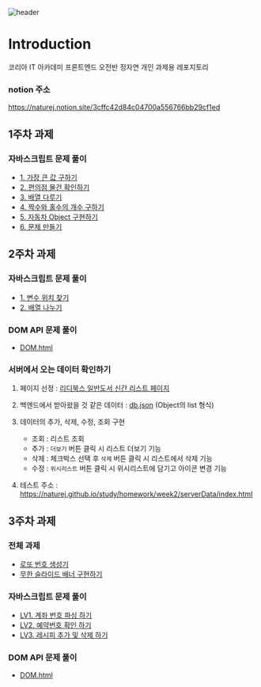 ![header](https://capsule-render.vercel.app/api?type=waving&color=gradient&height=300&section=header&text=hello,%20nature!👩🏻‍💻&fontSize=75)

# Introduction

코리아 IT 아카데미 프론트엔드 오전반 정자연 개인 과제용 레포지토리

### notion 주소

https://naturej.notion.site/3cffc42d84c04700a556766bb29cf1ed

## 1주차 과제

### 자바스크립트 문제 풀이

- [1. 가장 큰 값 구하기](https://github.com/naturej/study/blob/master/homework/week1/quiz1.js)
- [2. 편의점 물건 확인하기](https://github.com/naturej/study/blob/master/homework/week1/quiz2.js)
- [3. 배열 다루기](https://github.com/naturej/study/blob/master/homework/week1/quiz3.js)
- [4. 짝수와 홀수의 개수 구하기](https://github.com/naturej/study/blob/master/homework/week1/quiz4.js)
- [5. 자동차 Object 구현하기](https://github.com/naturej/study/blob/master/homework/week1/quiz5.js)
- [6. 문제 만들기](https://github.com/naturej/study/blob/master/homework/week1/quiz6.js)

## 2주차 과제

### 자바스크립트 문제 풀이

- [1. 변수 위치 찾기](https://github.com/naturej/study/blob/master/homework/week2/js/quiz1.js)
- [2. 배열 나누기](https://github.com/naturej/study/blob/master/homework/week2/js/quiz2.js)

### DOM API 문제 풀이

- [DOM.html](https://naturej.github.io/study/homework/week2/dom/dom.html)

### 서버에서 오는 데이터 확인하기

1. 페이지 선정 : [리디북스 일반도서 신간 리스트 페이지](https://ridibooks.com/new-releases/general)
2. 백엔드에서 받아왔을 것 같은 데이터 : [db.json](https://github.com/naturej/study/blob/master/homework/week2/serverData/modules/db.js) (Object의 list 형식)
3. 데이터의 추가, 삭제, 수정, 조회 구현

   - 조회 : 리스트 조회
   - 추가 : `더보기` 버튼 클릭 시 리스트 더보기 기능
   - 삭제 : 체크박스 선택 후 `삭제` 버튼 클릭 시 리스트에서 삭제 기능
   - 수정 : `위시리스트` 버튼 클릭 시 위시리스트에 담기고 아이콘 변경 기능

4. 테스트 주소 : https://naturej.github.io/study/homework/week2/serverData/index.html

## 3주차 과제

### 전체 과제

- [로또 번호 생성기](https://github.com/naturej/study/blob/master/homework/week3/js/lotto.js)
- [무한 슬라이드 배너 구현하기](https://naturej.github.io/study/homework/week3/banner/banner.html)

### 자바스크립트 문제 풀이

- [LV1. 계좌 번호 파싱 하기](https://naturej.github.io/study/homework/week3/js/level1/level1.html)
- [LV2. 예약번호 확인 하기](https://naturej.github.io/study/homework/week3/js/level2/level2.html)
- [LV3. 레시피 추가 및 삭제 하기](https://naturej.github.io/study/homework/week3/js/level3/level3.html)

### DOM API 문제 풀이

- [DOM.html](https://naturej.github.io/study/homework/week3/dom/dom.html)
